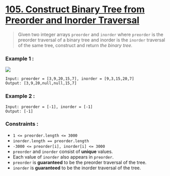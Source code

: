 # [105. Construct Binary Tree from Preorder and Inorder Traversal](https://leetcode.com/problems/construct-binary-tree-from-preorder-and-inorder-traversal/ "LeedCode")

> Given two integer arrays `preorder` and `inorder` where `preorder` is the preorder traversal of a binary tree and inorder is the `inorder` traversal of the same tree, construct and return *the binary tree.*

### Example 1 :
<img src="https://assets.leetcode.com/uploads/2021/02/19/tree.jpg">

    Input: preorder = [3,9,20,15,7], inorder = [9,3,15,20,7]
    Output: [3,9,20,null,null,15,7]

### Example 2 :
    Input: preorder = [-1], inorder = [-1]
    Output: [-1]

### Constraints :
* `1 <= preorder.length <= 3000`
* `inorder.length == preorder.length`
* `-3000 <= preorder[i], inorder[i] <= 3000`
* `preorder` and `inorder` consist of **unique** values.
* Each value of `inorder` also appears in `preorder`.
* `preorder` is **guaranteed** to be the preorder traversal of the tree.
* `inorder` is **guaranteed** to be the inorder traversal of the tree.
